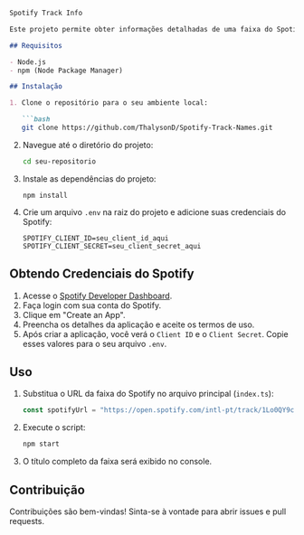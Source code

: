 ```markdown
Spotify Track Info

Este projeto permite obter informações detalhadas de uma faixa do Spotify a partir de um URL.

## Requisitos

- Node.js
- npm (Node Package Manager)

## Instalação

1. Clone o repositório para o seu ambiente local:

   ```bash
   git clone https://github.com/ThalysonD/Spotify-Track-Names.git
   ```

2. Navegue até o diretório do projeto:

   ```bash
   cd seu-repositorio
   ```

3. Instale as dependências do projeto:

   ```
   npm install
   ```

4. Crie um arquivo `.env` na raiz do projeto e adicione suas credenciais do Spotify:

   ```plaintext
   SPOTIFY_CLIENT_ID=seu_client_id_aqui
   SPOTIFY_CLIENT_SECRET=seu_client_secret_aqui
   ```

## Obtendo Credenciais do Spotify

1. Acesse o [Spotify Developer Dashboard](https://developer.spotify.com/dashboard/applications).
2. Faça login com sua conta do Spotify.
3. Clique em "Create an App".
4. Preencha os detalhes da aplicação e aceite os termos de uso.
5. Após criar a aplicação, você verá o `Client ID` e o `Client Secret`. Copie esses valores para o seu arquivo `.env`.

## Uso

1. Substitua o URL da faixa do Spotify no arquivo principal (`index.ts`):

   ```typescript
   const spotifyUrl = "https://open.spotify.com/intl-pt/track/1Lo0QY9cvc8sUB2vnIOxDT?si=9ecd33d37b724fc0";
   ```

2. Execute o script:

   ```bash
   npm start
   ```

3. O título completo da faixa será exibido no console.

## Contribuição

Contribuições são bem-vindas! Sinta-se à vontade para abrir issues e pull requests.
